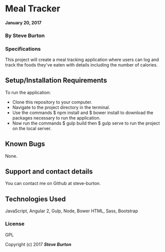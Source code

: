 # Meal Tracker

#### January 20, 2017

### By **Steve Burton**

### Specifications
This project will create a meal tracking application where users can log and track the foods they've eaten with details including the number of calories.


## Setup/Installation Requirements

To run the application:
* Clone this repository to your computer.
* Navigate to the project directory in the terminal.
* Use the commands $ npm install and $ bower install to download the packages necessary to run the application.
* Now run the commands $ gulp build then $ gulp serve to run the project on the local server.

## Known Bugs

None.

## Support and contact details

You can contact me on Github at steve-burton.

## Technologies Used

JavaScript, Angular 2, Gulp, Node, Bower HTML, Sass, Bootstrap

### License

GPL

Copyright (c) 2017 **_Steve Burton_**

